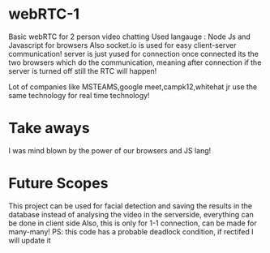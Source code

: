 # webRTC-1
Basic webRTC for 2 person video chatting
Used langauge : Node Js and Javascript for browsers
Also socket.io is used for easy client-server communication!
server is just yused for connection once connected its the two browsers which do the communication, meaning after connection if the server is turned off still the RTC will happen!

Lot of companies like MSTEAMS,google meet,campk12,whitehat jr use the same technology for real time technology!

# Take aways
I was mind blown by the power of our browsers and JS lang!

# Future Scopes
This project can be used for facial detection and saving the results in the database instead of analysing the video in the serverside, everything can be done in client side
Also, this is only for 1-1 connection, can be made for many-many!
PS: this code has a probable deadlock condition, if rectifed I will update it
